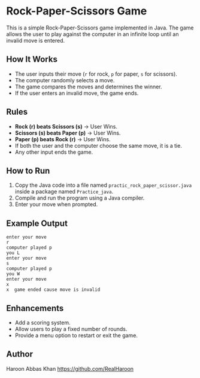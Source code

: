 # Rock-Paper-Scissors Game

This is a simple Rock-Paper-Scissors game implemented in Java. The game allows the user to play against the computer in an infinite loop until an invalid move is entered.

## How It Works
- The user inputs their move (`r` for rock, `p` for paper, `s` for scissors).
- The computer randomly selects a move.
- The game compares the moves and determines the winner.
- If the user enters an invalid move, the game ends.

## Rules
- **Rock (r) beats Scissors (s)** → User Wins.
- **Scissors (s) beats Paper (p)** → User Wins.
- **Paper (p) beats Rock (r)** → User Wins.
- If both the user and the computer choose the same move, it is a tie.
- Any other input ends the game.

## How to Run
1. Copy the Java code into a file named `practic_rock_paper_scissor.java` inside a package named `Practice_java`.
2. Compile and run the program using a Java compiler.
3. Enter your move when prompted.

## Example Output
```
enter your move
r
computer played p
you L
enter your move
s
computer played p
you W
enter your move
x
x  game ended cause move is invalid
```

## Enhancements
- Add a scoring system.
- Allow users to play a fixed number of rounds.
- Provide a menu option to restart or exit the game.

## Author
Haroon Abbas Khan
https://github.com/RealHaroon
